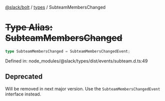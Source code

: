 [@slack/bolt](../../../../index.md) / [types](../index.md) / SubteamMembersChanged

# ~~Type Alias: SubteamMembersChanged~~

```ts
type SubteamMembersChanged = SubteamMembersChangedEvent;
```

Defined in: node\_modules/@slack/types/dist/events/subteam.d.ts:49

## Deprecated

Will be removed in next major version. Use the `SubteamMembersChangedEvent` interface instead.
